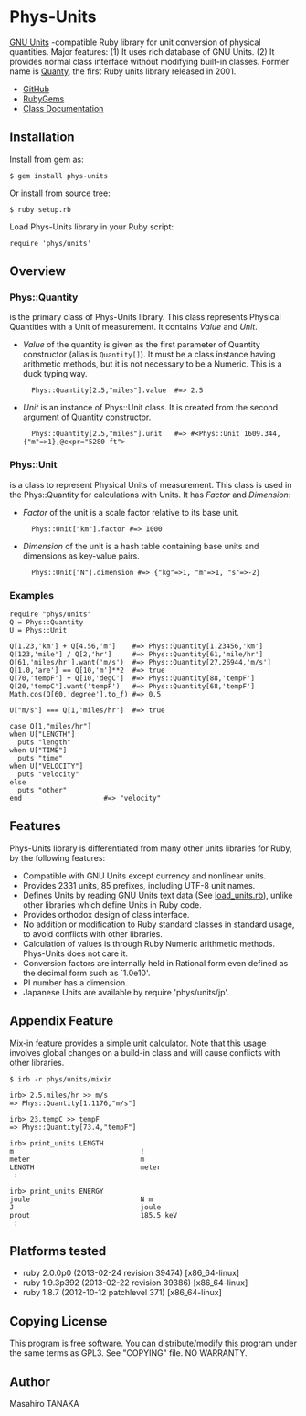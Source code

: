 # Phys-Units

[GNU Units](http://www.gnu.org/software/units/) -compatible Ruby library for
unit conversion of physical quantities.
Major features: (1) It uses rich database of GNU Units.
(2) It provides normal class interface without modifying built-in classes.
Former name is [Quanty](http://narray.rubyforge.org/quanty/quanty-en.html),
the first Ruby units library released in 2001.

* [GitHub](https://github.com/masa16/phys-units)
* [RubyGems](https://rubygems.org/gems/phys-units)
* [Class Documentation](http://rubydoc.info/gems/phys-units/frames/)

## Installation

Install from gem as:

    $ gem install phys-units

Or install from source tree:

    $ ruby setup.rb

Load Phys-Units library in your Ruby script:

    require 'phys/units'

## Overview

### Phys::Quantity
is the primary class of Phys-Units library.
This class represents Physical Quantities with a Unit of measurement.
It contains *Value* and *Unit*.

* *Value* of the quantity is given as the first parameter of
  Quantity constructor (alias is `Quantity[]`).
  It must be a class instance having arithmetic methods,
  but it is not necessary to be a Numeric.
  This is a duck typing way.

        Phys::Quantity[2.5,"miles"].value  #=> 2.5

* *Unit* is an instance of Phys::Unit class.
  It is created from the second argument of Quantity constructor.

        Phys::Quantity[2.5,"miles"].unit   #=> #<Phys::Unit 1609.344,{"m"=>1},@expr="5280 ft">

### Phys::Unit
is a class to represent Physical Units of measurement.
This class is used in the Phys::Quantity for calculations with Units.
It has *Factor* and *Dimension*:

* *Factor* of the unit is a scale factor relative to its base unit.

        Phys::Unit["km"].factor #=> 1000

* *Dimension* of the unit
  is a hash table containing base units and dimensions as key-value pairs.

        Phys::Unit["N"].dimension #=> {"kg"=>1, "m"=>1, "s"=>-2}

### Examples

    require "phys/units"
    Q = Phys::Quantity
    U = Phys::Unit

    Q[1.23,'km'] + Q[4.56,'m']    #=> Phys::Quantity[1.23456,'km']
    Q[123,'mile'] / Q[2,'hr']     #=> Phys::Quantity[61,'mile/hr']
    Q[61,'miles/hr'].want('m/s')  #=> Phys::Quantity[27.26944,'m/s']
    Q[1.0,'are'] == Q[10,'m']**2  #=> true
    Q[70,'tempF'] + Q[10,'degC']  #=> Phys::Quantity[88,'tempF']
    Q[20,'tempC'].want('tempF')   #=> Phys::Quantity[68,'tempF']
    Math.cos(Q[60,'degree'].to_f) #=> 0.5

    U["m/s"] === Q[1,'miles/hr']  #=> true

    case Q[1,"miles/hr"]
    when U["LENGTH"]
      puts "length"
    when U["TIME"]
      puts "time"
    when U["VELOCITY"]
      puts "velocity"
    else
      puts "other"
    end                    #=> "velocity"

## Features

Phys-Units library is differentiated from many other units libraries for Ruby,
by the following features:

* Compatible with GNU Units except currency and nonlinear units.
* Provides 2331 units, 85 prefixes, including UTF-8 unit names.
* Defines Units by reading GNU Units text data
  (See [load_units.rb](https://github.com/masa16/phys-units/blob/master/lib/phys/units/load_units.rb)),
  unlike other libraries which define Units in Ruby code.
* Provides orthodox design of class interface.
* No addition or modification to Ruby standard classes in standard usage,
  to avoid conflicts with other libraries.
* Calculation of values is through Ruby Numeric arithmetic methods.
  Phys-Units does not care it.
* Conversion factors are internally held in Rational form even
  defined as the decimal form such as `1.0e10'.
* PI number has a dimension.
* Japanese Units are available by require 'phys/units/jp'.

## Appendix Feature

Mix-in feature provides a simple unit calculator.
Note that this usage involves global changes on a build-in class and will cause conflicts with other libraries.

    $ irb -r phys/units/mixin

    irb> 2.5.miles/hr >> m/s
    => Phys::Quantity[1.1176,"m/s"]

    irb> 23.tempC >> tempF
    => Phys::Quantity[73.4,"tempF"]

    irb> print_units LENGTH
    m                               !
    meter                           m
    LENGTH                          meter
     :

    irb> print_units ENERGY
    joule                           N m
    J                               joule
    prout                           185.5 keV
     :

## Platforms tested

* ruby 2.0.0p0 (2013-02-24 revision 39474) [x86_64-linux]
* ruby 1.9.3p392 (2013-02-22 revision 39386) [x86_64-linux]
* ruby 1.8.7 (2012-10-12 patchlevel 371) [x86_64-linux]

## Copying License

This program is free software.
You can distribute/modify this program
under the same terms as GPL3.
See "COPYING" file.
NO WARRANTY.

## Author

Masahiro TANAKA
